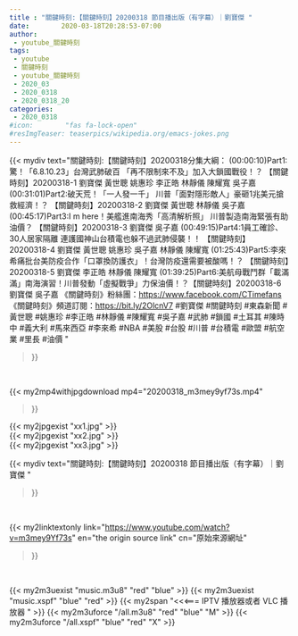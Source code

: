 ```yaml
---
title : "關鍵時刻:【關鍵時刻】20200318 節目播出版（有字幕）｜劉寶傑 "
date:        2020-03-18T20:28:53-07:00
author:
 - youtube_關鍵時刻
tags:
 - youtube
 - 關鍵時刻
 - youtube_關鍵時刻
 - 2020_03
 - 2020_0318
 - 2020_0318_20
categories:
 - 2020_0318
#icon:        "fas fa-lock-open"
#resImgTeaser: teaserpics/wikipedia.org/emacs-jokes.png
---
```


{{< mydiv text="關鍵時刻:【關鍵時刻】20200318分集大綱：  (00:00:10)Part1:驚！「6.8.10.23」台灣武肺破百 「再不限制來不及」加入大鎖國戰役！？ 【關鍵時刻】20200318-1 劉寶傑 黃世聰 姚惠珍 李正皓 林靜儀 陳耀寬 吳子嘉  (00:31:01)Part2:破天荒！「一人發一千」 川普「面對隱形敵人」豪砸1兆美元搶救經濟！？ 【關鍵時刻】20200318-2 劉寶傑 黃世聰 林靜儀 吳子嘉  (00:45:17)Part3:I m here！美艦進南海秀「高清解析照」 川普製造南海緊張有助油價？ 【關鍵時刻】20200318-3 劉寶傑 吳子嘉  (00:49:15)Part4:1員工確診、30人居家隔離 連護國神山台積電也躲不過武肺侵襲！！ 【關鍵時刻】20200318-4 劉寶傑 黃世聰 姚惠珍 吳子嘉 林靜儀 陳耀寬  (01:25:43)Part5:李來希痛批台美防疫合作「口罩換防護衣」！台灣防疫還需要被酸嗎！？ 【關鍵時刻】20200318-5 劉寶傑 李正皓 林靜儀 陳耀寬  (01:39:25)Part6:美航母戰鬥群「載滿滿」南海演習！川普發動「虛擬戰爭」力保油價！？【關鍵時刻】20200318-6 劉寶傑 吳子嘉  《關鍵時刻》粉絲團：https://www.facebook.com/CTimefans 《關鍵時刻》頻道訂閱：https://bit.ly/2OlcnV7  #劉寶傑 #關鍵時刻 #東森新聞 #黃世聰 #姚惠珍 #李正皓 #林靜儀 #陳耀寬 #吳子嘉 #武肺 #鎖國 #土耳其 #陳時中 #義大利 #馬來西亞 #李來希 #NBA #美股 #台股 #川普 #台積電 #歐盟 #航空業 #里長 #油價 "
>}}
<br>


{{< my2mp4withjpgdownload mp4="20200318_m3mey9yf73s.mp4"
>}}

{{< my2jpgexist "xx1.jpg" >}}<br>
{{< my2jpgexist "xx2.jpg" >}}<br>
{{< my2jpgexist "xx3.jpg" >}}<br>



{{< mydiv text="關鍵時刻:【關鍵時刻】20200318 節目播出版（有字幕）｜劉寶傑 "
>}}
<br>

{{< my2linktextonly link="https://www.youtube.com/watch?v=m3mey9Yf73s"
en="the origin source link" cn="原始來源網址"
>}}


<br>

{{< my2m3uexist "music.m3u8" "red"  "blue" >}} {{< my2m3uexist "music.xspf" "blue" "red"  >}} {{< my2span "<<<=== IPTV 播放器或者 VLC 播放器 " >}} {{< my2m3uforce "/all.m3u8" "red"  "blue" "M" >}} {{< my2m3uforce "/all.xspf" "blue" "red"  "X" >}} 
